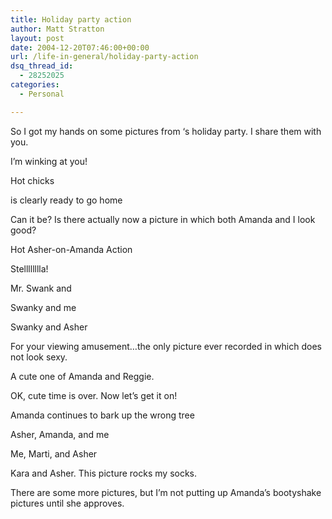 ```yaml
---
title: Holiday party action
author: Matt Stratton
layout: post
date: 2004-12-20T07:46:00+00:00
url: /life-in-general/holiday-party-action
dsq_thread_id:
  - 28252025
categories:
  - Personal

---
```

So I got my hands on some pictures from &#8216;s holiday party. I share them with you.

I&#8217;m winking at you!

Hot chicks

is clearly ready to go home

Can it be? Is there actually now a picture in which both Amanda and I look good?

Hot Asher-on-Amanda Action

Stelllllllla!

Mr. Swank and

Swanky and me

Swanky and Asher

For your viewing amusement&#8230;the only picture ever recorded in which does not look sexy.

A cute one of Amanda and Reggie.

OK, cute time is over. Now let&#8217;s get it on!

Amanda continues to bark up the wrong tree

Asher, Amanda, and me

Me, Marti, and Asher

Kara and Asher. This picture rocks my socks.

There are some more pictures, but I&#8217;m not putting up Amanda&#8217;s bootyshake pictures until she approves.